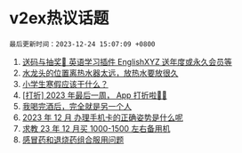 # v2ex热议话题

`最后更新时间：2023-12-24 15:07:09 +0800`

1. [送码与抽奖👏 英语学习插件 EnglishXYZ 送年度或永久会员等](https://www.v2ex.com/t/1002901)
1. [水龙头的位置离热水器太远，放热水要放很久](https://www.v2ex.com/t/1002896)
1. [小学生寒假应该干什么？](https://www.v2ex.com/t/1002971)
1. [[打折] 2023 年最后一周， App 打折啦🎉🎉](https://www.v2ex.com/t/1002884)
1. [我喝完酒后，完全就是另一个人](https://www.v2ex.com/t/1002931)
1. [2023 年 12 月 办理手机卡的正确姿势是什么呢](https://www.v2ex.com/t/1002952)
1. [求教 23 年 12 月买 1000-1500 左右备用机](https://www.v2ex.com/t/1002868)
1. [感冒药和退烧药组合服用问题](https://www.v2ex.com/t/1002876)

